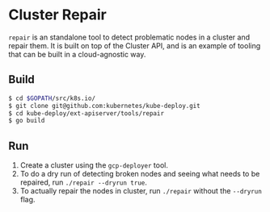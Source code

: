 # Cluster Repair
`repair` is an standalone tool to detect problematic nodes in a cluster and
repair them. It is built on top of the Cluster API, and is an example of tooling
that can be built in a cloud-agnostic way.

## Build

```bash
$ cd $GOPATH/src/k8s.io/
$ git clone git@github.com:kubernetes/kube-deploy.git
$ cd kube-deploy/ext-apiserver/tools/repair
$ go build
```

## Run
1) Create a cluster using the `gcp-deployer` tool.
2) To do a dry run of detecting broken nodes and seeing what needs to be
repaired, run `./repair --dryrun true`.
3) To actually repair the nodes in cluster, run `./repair` without the
`--dryrun` flag.
